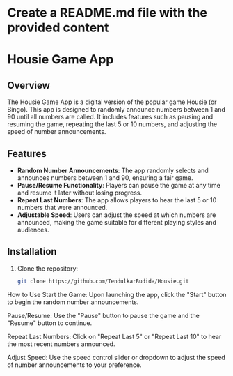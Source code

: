 # Create a README.md file with the provided content

# Housie Game App

## Overview
The Housie Game App is a digital version of the popular game Housie (or Bingo). This app is designed to randomly announce numbers between 1 and 90 until all numbers are called. It includes features such as pausing and resuming the game, repeating the last 5 or 10 numbers, and adjusting the speed of number announcements.

## Features
- **Random Number Announcements**: The app randomly selects and announces numbers between 1 and 90, ensuring a fair game.
- **Pause/Resume Functionality**: Players can pause the game at any time and resume it later without losing progress.
- **Repeat Last Numbers**: The app allows players to hear the last 5 or 10 numbers that were announced.
- **Adjustable Speed**: Users can adjust the speed at which numbers are announced, making the game suitable for different playing styles and audiences.

## Installation

1. Clone the repository:
   ```bash
   git clone https://github.com/TendulkarBudida/Housie.git

How to Use
Start the Game: Upon launching the app, click the "Start" button to begin the random number announcements.

Pause/Resume: Use the "Pause" button to pause the game and the "Resume" button to continue.

Repeat Last Numbers: Click on "Repeat Last 5" or "Repeat Last 10" to hear the most recent numbers announced.

Adjust Speed: Use the speed control slider or dropdown to adjust the speed of number announcements to your preference.
